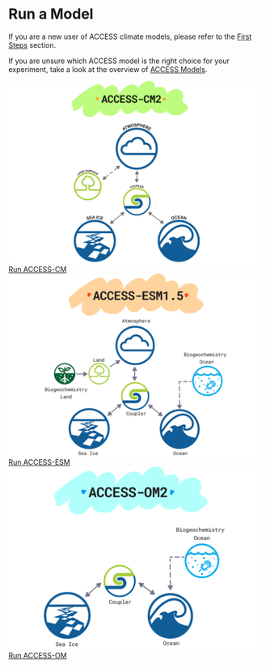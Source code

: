 # Run a Model
If you are a new user of ACCESS climate models, please refer to the [First Steps](/getting_started/first_steps) section.

If you are unsure which ACCESS model is the right choice for your experiment, take a look at the overview of [ACCESS Models](../).

<div class="card-container">
    <!-- <a href="run-access-am" class="vertical-card aspect-ratio1to1">
        <div class="card-image-container">
            <img class="img-cover white-background" src="../../assets/model-config-logos/access-am-config.png" alt="ACCESS-AM">
        </div>
        <div class="card-text-container   bold">   
            Run ACCESS-AM
        </div>
    </a> -->
    <a href="run-access-cm" class="vertical-card aspect-ratio1to1">
        <div class="card-image-container">
            <img class="img-cover white-background" src="../../assets/model-config-logos/access-cm2-config.png" alt="ACCESS-CM">
        </div>
        <div class="card-text-container   bold">   
            Run ACCESS-CM
        </div>
    </a>
    <a href="run-access-esm" class="vertical-card aspect-ratio1to1">
        <div class="card-image-container">
            <img class="img-cover white-background" src="../../assets/model-config-logos/access-esm-config.png" alt="ACCESS-ESM">
        </div>
        <div class="card-text-container   bold">   
            Run ACCESS-ESM
        </div>
    </a>
    <a href="run-access-om" class="vertical-card aspect-ratio1to1">
        <div class="card-image-container">
            <img class="img-cover white-background" src="../../assets/model-config-logos/access-om2-config.png" alt="ACCESS-OM">
        </div>
        <div class="card-text-container   bold">   
            Run ACCESS-OM
        </div>
    </a>
</div>